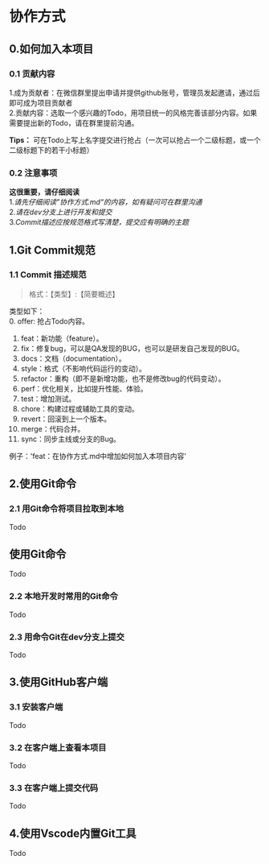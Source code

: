 # 协作方式

## 0.如何加入本项目
### 0.1 贡献内容
1.成为贡献者：在微信群里提出申请并提供github账号，管理员发起邀请，通过后即可成为项目贡献者  
2.贡献内容：选取一个感兴趣的Todo，用项目统一的风格完善该部分内容。如果需要提出新的Todo，请在群里提前沟通。  
  
**Tips：** 可在Todo上写上名字提交进行抢占（一次可以抢占一个二级标题，或一个二级标题下的若干小标题）  


### 0.2 注意事项
**这很重要，请仔细阅读**  
1._请先仔细阅读”协作方式.md“的内容，如有疑问可在群里沟通_  
2._请在dev分支上进行开发和提交_  
3._Commit描述应按规范格式写清楚，提交应有明确的主题_  
  
  
## 1.Git Commit规范

### 1.1 Commit 描述规范
>格式：【类型】:【简要概述】

类型如下：  
0. offer: 抢占Todo内容。
1. feat：新功能（feature）。
2. fix：修复bug，可以是QA发现的BUG，也可以是研发自己发现的BUG。
3. docs：文档（documentation）。
4. style：格式（不影响代码运行的变动）。
5. refactor：重构（即不是新增功能，也不是修改bug的代码变动）。
6. perf：优化相关，比如提升性能、体验。
7. test：增加测试。
8. chore：构建过程或辅助工具的变动。
9. revert：回滚到上一个版本。
10. merge：代码合并。
11. sync：同步主线或分支的Bug。


例子：'feat：在协作方式.md中增加如何加入本项目内容'  


## 2.使用Git命令
### 2.1 用Git命令将项目拉取到本地
Todo  


## 使用Git命令
Todo  


### 2.2 本地开发时常用的Git命令
Todo  

### 2.3 用命令Git在dev分支上提交
Todo  



## 3.使用GitHub客户端
### 3.1 安装客户端
Todo  

### 3.2 在客户端上查看本项目
Todo  

### 3.3 在客户端上提交代码
Todo  



## 4.使用Vscode内置Git工具
Todo  

